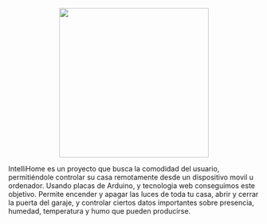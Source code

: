 <p align="center">
  <img src="https://preview.ibb.co/eLd9OR/Intelli_Home.png" width="300"/>
</p>

<p>
  IntelliHome es un proyecto que busca la comodidad del usuario, permitiéndole controlar su casa remotamente desde un dispositivo movil u ordenador. Usando placas de Arduino, y tecnologia web conseguimos este objetivo. Permite encender y apagar las luces de toda tu casa, abrir y cerrar la puerta del garaje, y controlar ciertos datos importantes sobre presencia, humedad, temperatura y humo que pueden producirse.
</p>
